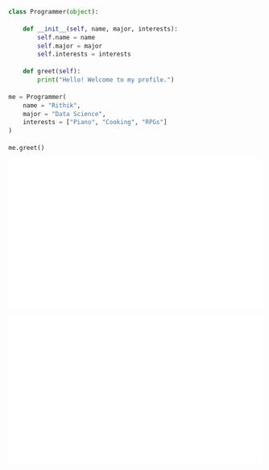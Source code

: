 ```python
class Programmer(object):

    def __init__(self, name, major, interests):
        self.name = name
        self.major = major
        self.interests = interests
        
    def greet(self):
        print("Hello! Welcome to my profile.")

me = Programmer(
    name = "Rithik",
    major = "Data Science",
    interests = ["Piano", "Cooking", "RPGs"]
)

me.greet()
```

![](https://github.com/imfeelingitchy/github-stats/blob/master/generated/overview.svg#gh-dark-mode-only)

![](https://github.com/imfeelingitchy/github-stats/blob/master/generated/languages.svg#gh-dark-mode-only)
